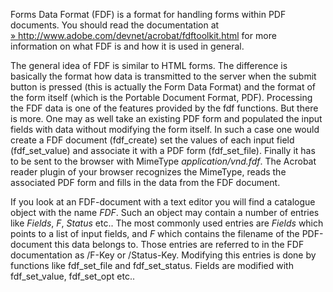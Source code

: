 Forms Data Format (FDF) is a format for handling forms within PDF
documents. You should read the documentation at
<a href="http://www.adobe.com/devnet/acrobat/fdftoolkit.html" class="link external">» http://www.adobe.com/devnet/acrobat/fdftoolkit.html</a>
for more information on what FDF is and how it is used in general.

The general idea of FDF is similar to HTML forms. The difference is
basically the format how data is transmitted to the server when the
submit button is pressed (this is actually the Form Data Format) and the
format of the form itself (which is the Portable Document Format, PDF).
Processing the FDF data is one of the features provided by the fdf
functions. But there is more. One may as well take an existing PDF form
and populated the input fields with data without modifying the form
itself. In such a case one would create a FDF document (<span
class="function">fdf\_create</span>) set the values of each input field
(<span class="function">fdf\_set\_value</span>) and associate it with a
PDF form (<span class="function">fdf\_set\_file</span>). Finally it has
to be sent to the browser with MimeType *application/vnd.fdf*. The
Acrobat reader plugin of your browser recognizes the MimeType, reads the
associated PDF form and fills in the data from the FDF document.

If you look at an FDF-document with a text editor you will find a
catalogue object with the name *FDF*. Such an object may contain a
number of entries like *Fields*, *F*, *Status* etc.. The most commonly
used entries are *Fields* which points to a list of input fields, and
*F* which contains the filename of the PDF-document this data belongs
to. Those entries are referred to in the FDF documentation as /F-Key or
/Status-Key. Modifying this entries is done by functions like <span
class="function">fdf\_set\_file</span> and <span
class="function">fdf\_set\_status</span>. Fields are modified with <span
class="function">fdf\_set\_value</span>, <span
class="function">fdf\_set\_opt</span> etc..
